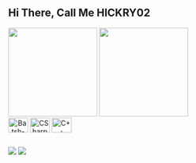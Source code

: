 ## Hi There, Call Me HICKRY02

<div>
  <img height="180em" src="https://github-readme-stats.vercel.app/api?username=HICKRY02&show_icons=true&theme=nightowl&include_all_commits=true&count_private=true"/>
  <img height="180em" src="https://github-readme-stats.vercel.app/api/top-langs/?username=HICKRY02&layout=compact&langs_count16&theme=nightowl"/>
</div>
<div style="display: inline-block; text-align: center;">
  <img align="center" alt="Batsh-Script" width="40" height="30" src="https://cdn.jsdelivr.net/gh/devicons/devicon/icons/msdos/msdos-original.svg"/>
  <img align="center" alt="CSharp" width="40" height="30" src="https://cdn.jsdelivr.net/gh/devicons/devicon/icons/csharp/csharp-original.svg"/>
  <img align="center" alt="C++" width="40" height="30" src="https://cdn.jsdelivr.net/gh/devicons/devicon/icons/cplusplus/cplusplus-original.svg"/>
</div>

##

<div>
  <a href="https://discord.gg/b4fRRD5rK4" target="_blank"><img src="https://img.shields.io/badge/Discord-7289DA?style=for-the-badge&logo=discord&logoColor=white" target="_blank"/></a>
  <a href="https://steamcommunity.com/id/HICKRY02/" target="_blank"><img src="https://img.shields.io/badge/Steam-000000?style=for-the-badge&logo=steam&logoColor=white" target="_blank"/></a>
</div>
